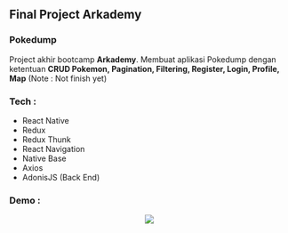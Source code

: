 ## Final Project Arkademy

### Pokedump

Project akhir bootcamp **Arkademy**. Membuat aplikasi Pokedump dengan ketentuan **CRUD Pokemon, Pagination, Filtering, Register, Login, Profile, Map**
(Note : Not finish yet)

### Tech :

- React Native
- Redux
- Redux Thunk
- React Navigation
- Native Base
- Axios
- AdonisJS (Back End)

### Demo :

<div align="center">
  <img src="assets/docs/Demo.gif"/>
</div>
